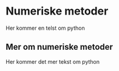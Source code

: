 # Numeriske metoder
Her kommer en telst om python
## Mer om numeriske metoder
Her kommer det mer tekst om python